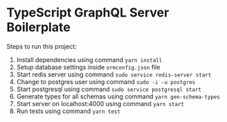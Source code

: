 # TypeScript GraphQL Server Boilerplate

Steps to run this project:

1. Install dependencies using command `yarn install`
2. Setup database settings inside `ormconfig.json` file
3. Start redis server using command `sudo service redis-server start`
4. Change to postgres user using command `sudo -i -u postgres`
5. Start postgresql using command `sudo service postgresql start`
6. Generate types for all schemas using command `yarn gen-schema-types`
7. Start server on localhost:4000 using command `yarn start`
8. Run tests using command `yarn test`
